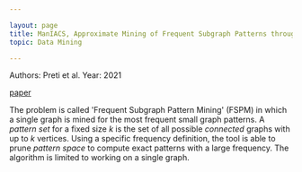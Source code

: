 ```yaml
---

layout: page
title: ManIACS, Approximate Mining of Frequent Subgraph Patterns through Sampling
topic: Data Mining

---
```


Authors: Preti et al.
Year: 2021

[paper](https://dl.acm.org/doi/pdf/10.1145/3447548.3467344)


The problem is called 'Frequent Subgraph Pattern Mining' (FSPM) in which a single graph is mined for the most frequent small graph patterns. 
A *pattern set* for a fixed size $k$ is the set of all possible *connected* graphs with up to $k$ vertices.
Using a specific frequency definition, the tool is able to prune *pattern space* to compute exact patterns with a large frequency.
The algorithm is limited to working on a single graph.


